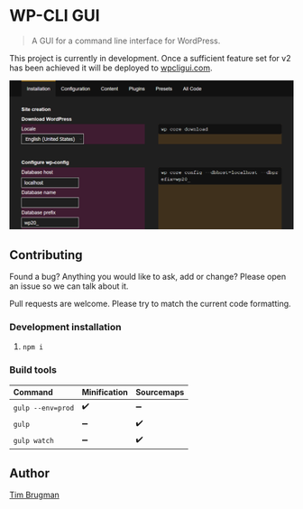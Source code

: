 # WP-CLI GUI

> A GUI for a command line interface for WordPress.

This project is currently in development. Once a sufficient feature set for v2 has been achieved it will be deployed to [wpcligui.com](https://wpcligui.com/).

![demo](/demo.gif)

## Contributing

Found a bug? Anything you would like to ask, add or change? Please open an issue so we can talk about it.

Pull requests are welcome. Please try to match the current code formatting.

### Development installation

1. `npm i`

### Build tools

Command | Minification | Sourcemaps
:--- |:--- |:---
`gulp --env=prod` | :heavy_check_mark: | :heavy_minus_sign:
`gulp` | :heavy_minus_sign: | :heavy_check_mark:
`gulp watch` | :heavy_minus_sign: | :heavy_check_mark:

## Author

[Tim Brugman](https://github.com/Brugman)